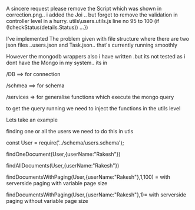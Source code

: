 
A sincere request
please remove the Script which was shown in correction.png.. i added the Joi .. but forget to remove the  validation in controller level in a hurry.
utils\users.utils.js
  line no 95 to 100 (if (!checkStatus(details.Status)) ...})



I've implemented The problem given with file structure  where there are two json files ..users.json and Task.json..  that's currently running smoothly

However the mongodb wrappers also i have written .but its not tested as i dont have the Mongo in my system..
its in 

/DB ==> for connection

/schmea ==> for schema

/services => for generalise functions which execute the mongo query



to get the query running we need to inject the functions in the utils level

Lets take an example

finding one or  all the users we need to do this in utls

const User = require('../schema/users.schema');

findOneDocument(User,{userName:"Rakesh"})

findAllDocuments(User,{userName:"Rakesh"})

findDocumentsWithPaging(User,{userName:"Rakesh"},1,100) = with serverside paging with variable page size

findDocumentsWithPaging(User,{userName:"Rakesh"},1)= with serverside paging without variable page size

